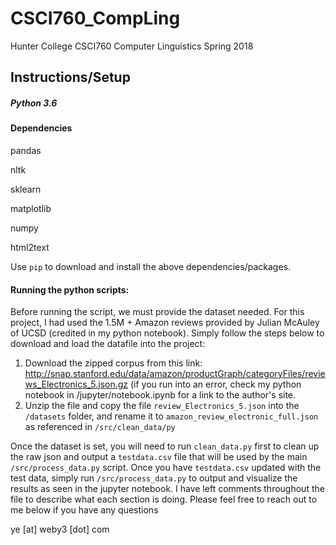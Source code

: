 # CSCI760_CompLing
Hunter College CSCI760 Computer Linguistics Spring 2018

## Instructions/Setup

##### Python 3.6

#### Dependencies



pandas

nltk

sklearn

matplotlib

numpy

html2text

Use `pip` to download and install the above dependencies/packages.

#### Running the python scripts:

Before running the script, we must provide the dataset needed. For this project, I had used the 1.5M + Amazon reviews provided by Julian McAuley of UCSD (credited in my python notebook). Simply follow the steps below to download and load the datafile into the project:

1. Download the zipped corpus from this link: http://snap.stanford.edu/data/amazon/productGraph/categoryFiles/reviews_Electronics_5.json.gz (if you run into an error, check my python notebook in /jupyter/notebook.ipynb for a link to the author's site.
2. Unzip the file and copy the file `review_Electronics_5.json` into the `/datasets` folder, and rename it to `amazon_review_electronic_full.json` as referenced in `/src/clean_data/py`

Once the dataset is set, you will need to run `clean_data.py` first to clean up the raw json and output a `testdata.csv` file that will be used by the main `/src/process_data.py` script. Once you have `testdata.csv` updated with the test data, simply run `/src/process_data.py` to output and visualize the results as seen in the jupyter notebook. I have left comments throughout the file to describe what each section is doing. Please feel free to reach out to me below if you have any questions

ye [at] weby3 [dot] com

